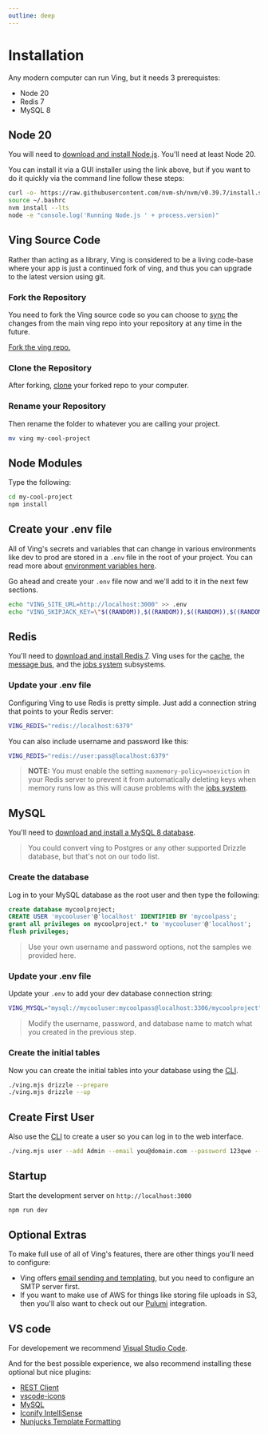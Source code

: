 ```yaml
---
outline: deep
---
```

# Installation

Any modern computer can run Ving, but it needs 3 prerequistes:

- Node 20
- Redis 7
- MySQL 8

## Node 20

You will need to [download and install Node.js](https://nodejs.org/en). You'll need at least Node 20. 

You can install it via a GUI installer using the link above, but if you want to do it quickly via the command line follow these steps:

```bash
curl -o- https://raw.githubusercontent.com/nvm-sh/nvm/v0.39.7/install.sh | bash
source ~/.bashrc
nvm install --lts
node -e "console.log('Running Node.js ' + process.version)"
```

## Ving Source Code
Rather than acting as a library, Ving is considered to be a living code-base where your app is just a continued fork of ving, and thus you can upgrade to the latest version using git.

### Fork the Repository

You need to fork the Ving source code so you can choose to [sync](https://docs.github.com/en/pull-requests/collaborating-with-pull-requests/working-with-forks/syncing-a-fork) the changes from the main ving repo into your repository at any time in the future.

[Fork the ving repo.](https://github.com/plainblack/ving/fork)

### Clone the Repository

After forking, [clone](https://docs.github.com/en/repositories/creating-and-managing-repositories/cloning-a-repository) your forked repo to your computer.

### Rename your Repository

Then rename the folder to whatever you are calling your project.

```bash
mv ving my-cool-project
```

## Node Modules

Type the following:

```bash
cd my-cool-project
npm install
```

## Create your .env file
All of Ving's secrets and variables that can change in various environments like dev to prod are stored in a `.env` file in the root of your project. You can read more about [environment variables here](env).

Go ahead and create your `.env` file now and we'll add to it in the next few sections.

```bash
echo "VING_SITE_URL=http://localhost:3000" >> .env
echo "VING_SKIPJACK_KEY=\"$((RANDOM)),$((RANDOM)),$((RANDOM)),$((RANDOM)),$((RANDOM))\"" >> .env
```


## Redis
You'll need to [download and install Redis 7](https://redis.com/redis-enterprise-software/download-center/software/). Ving uses for the [cache](subsystems/cache), the [message bus](subsystems/messagebus), and the [jobs system](subsystems/jobs) subsystems. 


### Update your .env file

Configuring Ving to use Redis is pretty simple. Just add a connection string that points to your Redis server:

```bash
VING_REDIS="redis://localhost:6379"
```
You can also include username and password like this:
```bash
VING_REDIS="redis://user:pass@localhost:6379"
```

> **NOTE:** You must enable the setting `maxmemory-policy=noeviction` in your Redis server to prevent it from automatically deleting keys when memory runs low as this will cause problems with the [jobs system](subsystems/jobs).

## MySQL

You'll need to [download and install a MySQL 8 database](https://dev.mysql.com/downloads/mysql/).

> You could convert ving to Postgres or any other supported Drizzle database, but that's not on our todo list.

### Create the database

Log in to your MySQL database as the root user and then type the following:

```sql
create database mycoolproject;
CREATE USER 'mycooluser'@'localhost' IDENTIFIED BY 'mycoolpass';
grant all privileges on mycoolproject.* to 'mycooluser'@'localhost';
flush privileges;
```

> Use your own username and password options, not the samples we provided here.

### Update your .env file

Update your `.env` to add your dev database connection string:

```bash
VING_MYSQL="mysql://mycooluser:mycoolpass@localhost:3306/mycoolproject"
```

> Modify the username, password, and database name to match what you created in the previous step.

### Create the initial tables

Now you can create the initial tables into your database using the [CLI](subsystems/cli).

```bash
./ving.mjs drizzle --prepare
./ving.mjs drizzle --up
```

## Create First User

Also use the [CLI](subsystems/cli) to create a user so you can log in to the web interface.

```bash
./ving.mjs user --add Admin --email you@domain.com --password 123qwe --admin
```

## Startup

Start the development server on `http://localhost:3000`

```bash
npm run dev
```

## Optional Extras
To make full use of all of Ving's features, there are other things you'll need to configure:

- Ving offers [email sending and templating](subsystems/email), but you need to configure an SMTP server first.
- If you want to make use of AWS for things like storing file uploads in S3, then you'll also want to check out our [Pulumi](subsystems/pulumi) integration.


## VS code

For developement we recommend [Visual Studio Code](https://code.visualstudio.com/download).

And for the best possible experience, we also recommend installing these optional but nice plugins:

 - [REST Client](https://marketplace.visualstudio.com/items?itemName=humao.rest-client)
 - [vscode-icons](https://marketplace.visualstudio.com/items?itemName=vscode-icons-team.vscode-icons)
 - [MySQL](https://marketplace.visualstudio.com/items?itemName=cweijan.vscode-mysql-client2)
 - [Iconify IntelliSense](https://marketplace.visualstudio.com/items?itemName=antfu.iconify)
 - [Nunjucks Template Formatting](https://marketplace.visualstudio.com/items?itemName=eseom.nunjucks-template)
